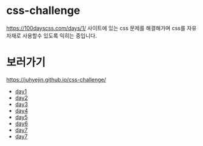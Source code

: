 # css-challenge

https://100dayscss.com/days/1/ 사이트에 있는 css 문제를 해결해가며 css를 자유자재로 사용할수 있도록 익히는 중입니다.

# 보러가기
https://juhyejin.github.io/css-challenge/

* <a href="https://github.com/juhyejin/css-challenge/tree/main/day1#readme">day1</a>
* <a href="https://github.com/juhyejin/css-challenge/tree/main/day2#readme">day2</a>
* <a href="https://github.com/juhyejin/css-challenge/tree/main/day3#readme">day3</a>
* <a href="https://github.com/juhyejin/css-challenge/tree/main/day4#readme">day4</a>
* <a href="https://github.com/juhyejin/css-challenge/tree/main/day5#readme">day5</a>
* <a href="https://github.com/juhyejin/css-challenge/tree/main/day6#readme">day6</a>
* <a href="https://github.com/juhyejin/css-challenge/tree/main/day7#readme">day7</a>
* <a href="https://github.com/juhyejin/css-challenge/tree/main/day8#readme">day7</a>
